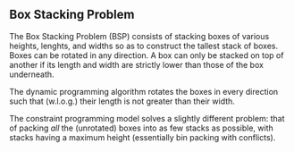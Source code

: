 ## Box Stacking Problem

The Box Stacking Problem (BSP) consists of stacking boxes of various heights, lenghts, and widths so as to construct the tallest stack of boxes. Boxes can be rotated in any direction. A box can only be stacked on top of another if its length and width are strictly lower than those of the box underneath.

The dynamic programming algorithm rotates the boxes in every direction such that (w.l.o.g.) their length is not greater than their width.

The constraint programming model solves a slightly different problem: that of packing *all* the (unrotated) boxes into as few stacks as possible, with stacks having a maximum height (essentially bin packing with conflicts).